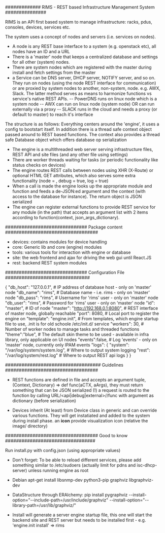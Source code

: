 ############# RIMS - REST based Infrastructure Management System ###############

RIMS is an API first based system to manage infrastructure: racks, pdus, consoles, devices, services etc.

The system uses a concept of nodes and servers (i.e. services on nodes).
- A node is any REST base interface to a system (e.g. openstack etc), all nodes have an ID and a URL
- There is a 'master' node that keeps a centralized database and settings for all other (system) nodes.
- There are system nodes which are registered with the master during install and fetch settings from the master
- a Service can be DNS server, DHCP server, NOTIFY server, and so on. They run on nodes (using the node REST interface for communication) or are proxied by system nodes to another, non-system, node. e.g. AWX, Slack. The latter method serves as means to harmonize functions vs service's native REST APIs.
-- PowerDNS runs on linux node which is a system node
-- AWX can run on linux node (system node) OR can run externally via a proxy
-- SLACK runs in the cloud and needs a proxy (or default to master) to reach it's interface


The structure is as follows: Everything centers around the 'engine', it uses a config to bootstart itself. In addition there is a thread safe context object passed around to REST based functions. The context also provides a thread safe Database object which offers database op serialization
- The engine is a multithreaded web server serving infrastructure files, REST API and site files (and any other file using settings)
- There are worker threads waiting for tasks (or periodic functionality like status checks on devices)
- The engine routes REST calls between nodes using XHR (X-Route) or optional HTML GET attributes, which also serves some extra functionality (node = <node>, debug = true, log = true)
- When a call is made the engine looks up the appropriate module and function and feeds a de-JSON:ed argument and the context (with access to the database for instance). The return object is JSON serialized
- The engine can register external functions to provide REST service for any module (in the path) that accepts an argument list with 2 items according to function(context, json_args_dictionary).


############################## Package content ##################################
- devices: contains modules for device handling 
- core: Generic lib and core (engine) modules
- tools: various tools for interaction with engine or database
- site: the web frontend and ajax for driving the web gui until React.JS
- rest: backend REST system modules


############################## Configuration File ###############################

{
    "db_host": "127.0.0.1", # IP address of database host - only on 'master' node
    "db_name": "rims",      # Database name - i.e. rims   - only on 'master' node
    "db_pass": "rims",      # Username for 'rims' user    - only on 'master' node
    "db_user": "rims",      # Password for 'rims' user    - only on 'master' node
    "id": "master",         # ID of node
    "master": "http://192.168.0.1:8080",   # REST interface of master node, globally reachable
    "port": 8080,           # Local port to register the engine on
    "template": "engine.init", # From templates, which engine startup file to use, .init is for old schoole /etc/init.d/ service
    "workers": 30,          # Number of worker nodes to manage tasks and threaded functions
    "theme":"blue",         # The default skin theme to be used - available in infra library, only applicable on UI nodes
    "events":false,         # Log 'events' - only on 'master' node, currently only IPAM events
    "logs": {
        "system": "/var/log/system/system.log",  # Where to output system logging
        "rest": "/var/log/system/rest.log"       # Where to output REST api logs
    }
}

################################### Guidelines ##################################

- REST functions are defined in file <file> and accepts an argument tuple, (Context, Dictionary) => def func(aCTX, aArgs), they must return something that can be JSON serialized (!)
a request is routed to the function by calling URL/<api|debug|external>/<file>/func with argument as dictionary (before serialization)

- Devices inherit (At least) from Device class in generic and can override various functions. They will get instatiated and added to the system during install phase. an __icon__ provide visualization icon (relative the image/ directory)

################################## Good to know #################################

Run install.py with config.json (using appropriate values)

- Don't forget:
To be able to reload different services, please add something similar to /etc/sudoers (actually limit for pdns and isc-dhcp-server) unless running engine as root

- Debian
apt-get install libsnmp-dev python3-pip graphviz libgraphviz-dev

- DataStructure through ERAlchemy:
pip install pygraphviz --install-option="--include-path=/usr/include/graphviz" --install-option="--library-path=/usr/lib/graphviz/"

- Install will generate a server engine startup file, this one will start the backend site and REST server but needs to be installed first - e.g. 'engine.init install' => rims
